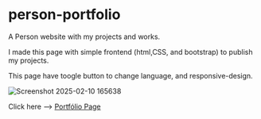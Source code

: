 # person-portfolio
A Person website with my projects and works.

I made this page with simple frontend (html,CSS, and bootstrap) to publish my projects.

This page have toogle button to change language, and responsive-design.

![Screenshot 2025-02-10 165638](https://github.com/user-attachments/assets/096210fb-ad42-4b47-abe4-78e48b29f5d5)


Click here --> [Portfólio Page](https://www.arthursp.com.br) 
